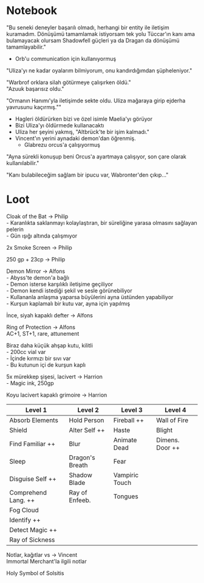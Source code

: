 # Notebook  
"Bu seneki deneyler başarılı olmadı, herhangi bir entity ile iletişim kuramadım. Dönüşümü tamamlamak istiyorsam tek yolu Tüccar'ın kanı ama bulamayacak olursam Shadowfell güçleri ya da Dragan da dönüşümü tamamlayabilir."  
  
- Orb'u communication için kullanıyormuş  
  
"Uliza'yı ne kadar oyalarım bilmiyorum, onu kandırdığımdan şüpheleniyor."  
  
"Warbrof orklara silah götürmeye çalışırken öldü."  
"Azuuk başarısız oldu."  
  
"Ormanın Hanımı'yla iletişimde sekte oldu. Uliza mağaraya girip ejderha yavrusunu kaçırmış.""  
  
- Hagleri öldürürken bizi ve özel isimle Maelia'yı görüyor  
- Bizi Uliza'yı öldürmede kullanacaktı  
- Uliza her şeyini yakmış, "Altbrück'te bir işim kalmadı."  
- Vincent'ın yerini aynadaki demon'dan öğrenmiş.  
	- Glabrezu orcus'a çalışıyormuş  
  
"Ayna sürekli konuşup beni Orcus'a ayartmaya çalışıyor, son çare olarak kullanılabilir."  
  
"Kanı bulabileceğim sağlam bir ipucu var, Wabronter'den çıkıp..."  
  
# Loot  
Cloak of the Bat -> Philip  
	- Karanlıkta saklanmayı kolaylaştıran, bir süreliğine yarasa olmasını sağlayan pelerin  
	- Gün ışığı altında çalışmıyor  
  
2x Smoke Screen -> Philip  
  
250 gp + 23cp -> Philip  
  
Demon Mirror -> Alfons	  
	- Abyss'te demon'a bağlı  
	- Demon isterse karşılıklı iletişime geçiliyor  
	- Demon kendi istediği şekil ve sesle görünebiliyor  
	- Kullananla anlaşma yaparsa büyülerini ayna üstünden yapabiliyor  
	- Kurşun kaplamalı bir kutu var, ayna için yapılmış  
  
İnce, siyah kapaklı defter -> Alfons  
  
Ring of Protection -> Alfons  
	AC+1, ST+1, rare, attunement  
  
Biraz daha küçük ahşap kutu, kilitli  
	- 200cc vial var  
	- İçinde kırmızı bir sıvı var  
	- Bu kutunun içi de kurşun kaplı  
  
5x mürekkep şişesi, lacivert -> Harrion  
	- Magic ink, 250gp  
  
Koyu lacivert kapaklı grimoire -> Harrion  
  
| Level 1             | Level 2         | Level 3        | Level 4         |  
|---------------------|-----------------|----------------|-----------------|  
| Absorb Elements     | Hold Person     | Fireball ++    | Wall of Fire    |  
| Shield              | Alter Self ++   | Haste          | Blight          |  
| Find Familiar ++    | Blur            | Animate Dead   | Dimens. Door ++ |  
| Sleep               | Dragon's Breath | Fear           |                 |  
| Disguise Self ++    | Shadow Blade    | Vampiric Touch |                 |  
| Comprehend Lang. ++ | Ray of Enfeeb.  | Tongues        |                 |  
| Fog Cloud           |                 |                |                 |  
| Identify ++         |                 |                |                 |  
| Detect Magic ++     |                 |                |                 |  
| Ray of Sickness     |                 |                |                 |  
  
Notlar, kağıtlar vs -> Vincent  
	Immortal Merchant'la ilgili notlar  
  
Holy Symbol of Solsitis